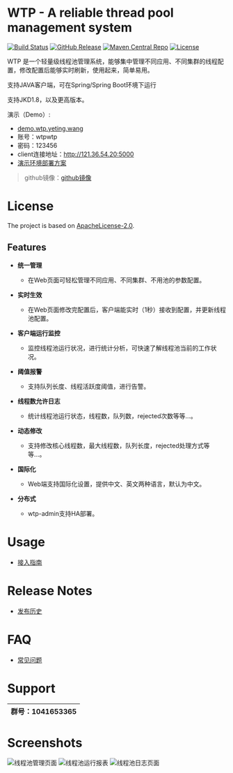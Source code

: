 # WTP - A reliable thread pool management system

[![Build Status](https://img.shields.io/badge/build-passing-brightgreen)](https://github.com/ytwp/wtp)
[![GitHub Release](https://img.shields.io/badge/release-v1.0.0-blue)](https://github.com/ytwp/wtp/releases)
[![Maven Central Repo](https://img.shields.io/badge/maven%20central-v1.0.0-blue)](https://search.maven.org/artifact/wang.yeting/wtp-core)
[![License](https://img.shields.io/badge/License-Apache%202.0-blue.svg)](https://opensource.org/licenses/Apache-2.0)

WTP 是一个轻量级线程池管理系统，能够集中管理不同应用、不同集群的线程配置，修改配置后能够实时刷新，使用起来，简单易用。

支持JAVA客户端，可在Spring/Spring Boot环境下运行

支持JKD1.8，以及更高版本。

演示（Demo）:
- [demo.wtp.yeting.wang](http://demo.wtp.yeting.wang/)
- 账号：wtpwtp
- 密码：123456
- client连接地址：http://121.36.54.20:5000
- [演示环境部署方案](https://github.com/ytwp/wtp/wiki/%E5%88%86%E5%B8%83%E5%BC%8F%E9%83%A8%E7%BD%B2%E6%96%B9%E6%A1%88#%E8%B4%9F%E8%BD%BD%E5%9D%87%E8%A1%A1-%E6%96%B9%E5%BC%8F)

> github镜像：[github镜像](https://github.com/ytwp/wtp)

# License
The project is based on [ApacheLicense-2.0](http://www.apache.org/licenses/LICENSE-2.0.txt).

## Features 
+ **统一管理**
  + 在Web页面可轻松管理不同应用、不同集群、不用池的参数配置。
  
+ **实时生效**
  + 在Web页面修改完配置后，客户端能实时（1秒）接收到配置，并更新线程池配置。

+ **客户端运行监控**
  + 监控线程池运行状况，进行统计分析，可快速了解线程池当前的工作状况。

* **阈值报警**
  * 支持队列长度、线程活跃度阈值，进行告警。
  
* **线程数允许日志**
  * 统计线程池运行状态，线程数，队列数，rejected次数等等...。
  
* **动态修改**
  * 支持修改核心线程数，最大线程数，队列长度，rejected处理方式等等...。
  
* **国际化**
  * Web端支持国际化设置，提供中文、英文两种语言，默认为中文。
    
* **分布式**
  * wtp-admin支持HA部署。
  
# Usage
  * [接入指南](https://gitee.com/ytwp/wtp/wikis/%E6%8E%A5%E5%85%A5%E6%8C%87%E5%8D%97?sort_id=2867497)
 
# Release Notes
  * [发布历史](https://gitee.com/ytwp/wtp/releases)

# FAQ
  * [常见问题](https://gitee.com/ytwp/wtp/wikis/%E5%B8%B8%E8%A7%81%E9%97%AE%E9%A2%98?sort_id=2867496)

# Support
<table>
  <thead>
    <th>群号：1041653365</th>
  </thead>
</table>

# Screenshots
![线程池管理页面](https://img.yeting.wang/wtp/3.png)
![线程池运行报表](https://img.yeting.wang/wtp/5.png)
![线程池日志页面](https://img.yeting.wang/wtp/1.png)
